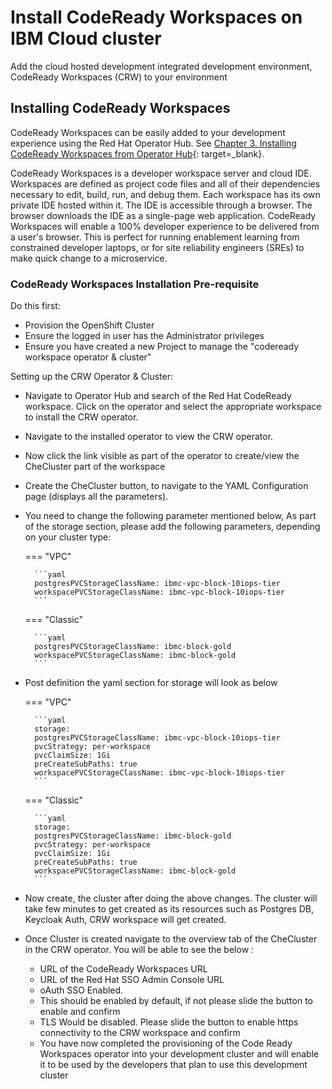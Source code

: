 # Install CodeReady Workspaces on IBM Cloud cluster

Add the cloud hosted development integrated development environment, CodeReady Workspaces (CRW) to your environment

## Installing CodeReady Workspaces

CodeReady Workspaces can be easily added to your development experience using the Red Hat Operator Hub. See [Chapter 3. Installing CodeReady Workspaces from Operator Hub](https://access.redhat.com/documentation/en-us/red_hat_codeready_workspaces/1.1/html/administration_guide/installing-codeready-workspaces-from-operator-hub){: target=_blank}.

CodeReady Workspaces is a developer workspace server and cloud IDE. Workspaces are defined as project code files and all of their dependencies necessary to edit, build, run, and debug them. Each workspace has its own private IDE hosted within it. The IDE is accessible through a browser. The browser downloads the IDE as a single-page web application. CodeReady Workspaces will enable a 100% developer experience to be delivered from a user's browser. This is perfect for running enablement learning from constrained developer laptops, or for site reliability engineers (SREs) to make quick change to a microservice.

### CodeReady Workspaces Installation Pre-requisite

Do this first:

- Provision the OpenShift Cluster
- Ensure the logged in user has the Administrator privileges
- Ensure you have created a new Project to manage the "codeready workspace operator & cluster"

Setting up the CRW Operator & Cluster:

- Navigate to Operator Hub and search of the Red Hat CodeReady workspace. Click on the operator and select the appropriate workspace to install the CRW operator.
- Navigate to the installed operator to view the CRW operator.
- Now click the link visible as part of the operator to create/view the CheCluster part of the workspace
- Create the CheCluster button, to navigate to the YAML Configuration page (displays all the parameters).
- You need to change the following parameter mentioned below, As part of the storage section, please add the following parameters, depending on your cluster type:

    === "VPC"

        ```yaml
        postgresPVCStorageClassName: ibmc-vpc-block-10iops-tier
        workspacePVCStorageClassName: ibmc-vpc-block-10iops-tier
        ```

    === "Classic"

        ```yaml
        postgresPVCStorageClassName: ibmc-block-gold
        workspacePVCStorageClassName: ibmc-block-gold
        ```

- Post definition the yaml section for storage will look as below

    === "VPC"

        ```yaml
        storage:
        postgresPVCStorageClassName: ibmc-vpc-block-10iops-tier
        pvcStrategy: per-workspace
        pvcClaimSize: 1Gi
        preCreateSubPaths: true
        workspacePVCStorageClassName: ibmc-vpc-block-10iops-tier
        ```

    === "Classic"

        ```yaml
        storage:
        postgresPVCStorageClassName: ibmc-block-gold
        pvcStrategy: per-workspace
        pvcClaimSize: 1Gi
        preCreateSubPaths: true
        workspacePVCStorageClassName: ibmc-block-gold
        ```     

- Now create, the cluster after doing the above changes. The cluster will take few minutes to get created as its resources such as Postgres DB, Keycloak Auth, CRW workspace will get created.

- Once Cluster is created navigate to the overview tab of the CheCluster in the CRW operator. You will be able to see the below :
    - URL of the CodeReady Workspaces URL
    - URL of the Red Hat SSO Admin Console URL
    - oAuth SSO Enabled.
    - This should be enabled by default, if not please slide the button to enable and confirm
    - TLS Would be disabled. Please slide the button to enable https connectivity to the CRW workspace and confirm
    - You have now completed the provisioning of the Code Ready Workspaces operator into your development cluster and will enable it to be used by the developers that plan to use this development cluster
